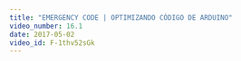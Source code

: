 ```yaml
---
title: "EMERGENCY CODE | OPTIMIZANDO CÓDIGO DE ARDUINO"
video_number: 16.1
date: 2017-05-02
video_id: F-1thv52sGk
---
```

